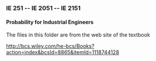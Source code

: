 ### IE 251 -- IE 2051 -- IE 2151
#### Probability for Industrial Engineers

The files in this folder are from the web site of the textbook

http://bcs.wiley.com/he-bcs/Books?action=index&bcsId=8865&itemId=1118744128
